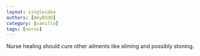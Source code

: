 ```yaml
---
layout: singleidea
authors: [AmyBSOD]
category: [vanilla]
tags: [nurse]
---
```

Nurse healing should cure other ailments like sliming and possibly stoning.
